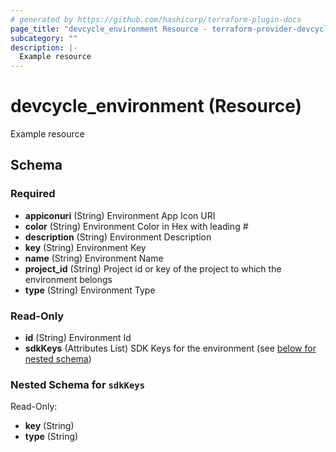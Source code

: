 ```yaml
---
# generated by https://github.com/hashicorp/terraform-plugin-docs
page_title: "devcycle_environment Resource - terraform-provider-devcycle"
subcategory: ""
description: |-
  Example resource
---
```


# devcycle_environment (Resource)

Example resource



<!-- schema generated by tfplugindocs -->
## Schema

### Required

- **appiconuri** (String) Environment App Icon URI
- **color** (String) Environment Color in Hex with leading #
- **description** (String) Environment Description
- **key** (String) Environment Key
- **name** (String) Environment Name
- **project_id** (String) Project id or key of the project to which the environment belongs
- **type** (String) Environment Type

### Read-Only

- **id** (String) Environment Id
- **sdkKeys** (Attributes List) SDK Keys for the environment (see [below for nested schema](#nestedatt--sdkKeys))

<a id="nestedatt--sdkKeys"></a>
### Nested Schema for `sdkKeys`

Read-Only:

- **key** (String)
- **type** (String)


